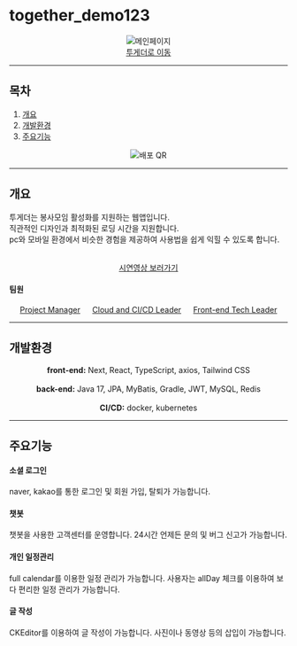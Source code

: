 # together_demo123

<p align = "center">
  <img src = "https://github.com/user-attachments/assets/af5fa01a-2ab8-4553-8e94-e04833ea9294" alt = "메인페이지">
  <br><a href = "http://175.45.203.68:3000/" target = "_blank">투게더로 이동</a>
</p>

---
## 목차

1. [개요](#개요)
2. [개발환경](#개발환경)
3. [주요기능](#주요기능)
<p align = "center">
  <img src = "https://github.com/user-attachments/assets/d28b691f-c2db-4eef-9598-7a498f673590" alt = "배포 QR">
</p>

---
## 개요

투게더는 봉사모임 활성화를 지원하는 웹앱입니다. 
<br>직관적인 디자인과 최적화된 로딩 시간을 지원합니다.
<br>pc와 모바일 환경에서 비슷한 경험을 제공하여 사용법을 쉽게 익힐 수 있도록 합니다.

<p align = "center">
  <br><a href = "https://www.youtube.com/watch?v=VhMTDkDKaz0" target = "_blank">시연영상 보러가기</a>
  <br>
</p>

#### 팀원
<p align = "center">
  <a href = "https://github.com/leeyehji">Project Manager</a> &emsp;
  <a href = "https://github.com/Tofubeen">Cloud and CI/CD Leader</a> &emsp;
  <a href = "https://github.com/SOOYEON21428">Front-end Tech Leader</a>
</p>

---
## 개발환경
<p align = "center">
  <strong>front-end:</strong> Next, React, TypeScript, axios, Tailwind CSS
  <br><br><strong>back-end:</strong> Java 17, JPA, MyBatis, Gradle, JWT, MySQL, Redis
  <br><br><strong>CI/CD:</strong> docker, kubernetes
</p>

---
## 주요기능
<h4>소셜 로그인</h4>
<p> naver, kakao를 통한 로그인 및 회원 가입, 탈퇴가 가능합니다. </p>

<h4>챗봇</h4>
<p> 챗봇을 사용한 고객센터를 운영합니다. 24시간 언제든 문의 및 버그 신고가 가능합니다.</p>

<h4>개인 일정관리</h4>
<p> full calendar를 이용한 일정 관리가 가능합니다. 사용자는 allDay 체크를 이용하여 보다 편리한 일정 관리가 가능합니다. </p>

<h4> 글 작성</h4>
<p> CKEditor를 이용하여 글 작성이 가능합니다. 사진이나 동영상 등의 삽입이 가능합니다. </p>
